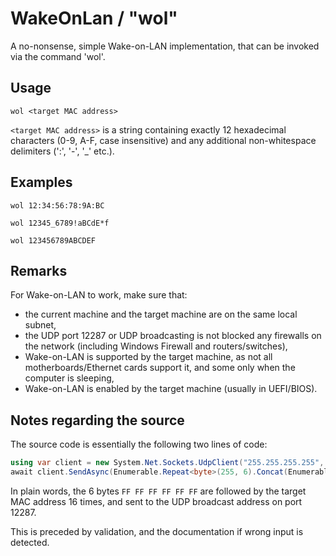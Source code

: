 # WakeOnLan / "wol"

A no-nonsense, simple Wake-on-LAN implementation, that can be invoked via the command 'wol'.

## Usage
```
wol <target MAC address>
```

`<target MAC address>` is a string containing exactly 12 hexadecimal characters (0-9, A-F, case insensitive) and any additional non-whitespace delimiters (':', '-', '_' etc.).

## Examples

`wol 12:34:56:78:9A:BC`

`wol 12345_6789!aBCdE*f`

`wol 123456789ABCDEF`

## Remarks
For Wake-on-LAN to work, make sure that:
- the current machine and the target machine are on the same local subnet, 
- the UDP port 12287 or UDP broadcasting is not blocked any firewalls on the network (including Windows Firewall and routers/switches),
- Wake-on-LAN is supported by the target machine, as not all motherboards/Ethernet cards support it, and some only when the computer is sleeping,
- Wake-on-LAN is enabled by the target machine (usually in UEFI/BIOS).

## Notes regarding the source
The source code is essentially the following two lines of code:

```csharp
using var client = new System.Net.Sockets.UdpClient("255.255.255.255", 12287) { EnableBroadcast = true };
await client.SendAsync(Enumerable.Repeat<byte>(255, 6).Concat(Enumerable.Repeat(Enumerable.Range(0, 6).Select(i => Convert.ToByte(mac.Substring(i * 2, 2), 16)), 16).SelectMany(b => b)).ToArray(), 102);
```

In plain words, the 6 bytes `FF FF FF FF FF FF` are followed by the target MAC address 16 times, and sent to the UDP broadcast address on port 12287.

This is preceded by validation, and the documentation if wrong input is detected.